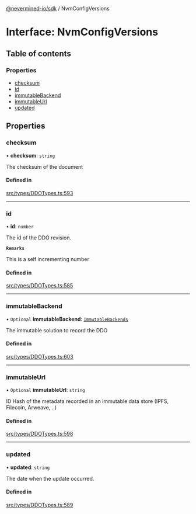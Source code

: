 [@nevermined-io/sdk](../code-reference.md) / NvmConfigVersions

# Interface: NvmConfigVersions

## Table of contents

### Properties

- [checksum](NvmConfigVersions.md#checksum)
- [id](NvmConfigVersions.md#id)
- [immutableBackend](NvmConfigVersions.md#immutablebackend)
- [immutableUrl](NvmConfigVersions.md#immutableurl)
- [updated](NvmConfigVersions.md#updated)

## Properties

### checksum

• **checksum**: `string`

The checksum of the document

#### Defined in

[src/types/DDOTypes.ts:593](https://github.com/nevermined-io/sdk-js/blob/4d0a0baa5afc98578a0eec8d32b14e61f501c376/src/types/DDOTypes.ts#L593)

---

### id

• **id**: `number`

The id of the DDO revision.

**`Remarks`**

This is a self incrementing number

#### Defined in

[src/types/DDOTypes.ts:585](https://github.com/nevermined-io/sdk-js/blob/4d0a0baa5afc98578a0eec8d32b14e61f501c376/src/types/DDOTypes.ts#L585)

---

### immutableBackend

• `Optional` **immutableBackend**: [`ImmutableBackends`](../enums/ImmutableBackends.md)

The immutable solution to record the DDO

#### Defined in

[src/types/DDOTypes.ts:603](https://github.com/nevermined-io/sdk-js/blob/4d0a0baa5afc98578a0eec8d32b14e61f501c376/src/types/DDOTypes.ts#L603)

---

### immutableUrl

• `Optional` **immutableUrl**: `string`

ID Hash of the metadata recorded in an immutable data store (IPFS, Filecoin, Arweave, ..)

#### Defined in

[src/types/DDOTypes.ts:598](https://github.com/nevermined-io/sdk-js/blob/4d0a0baa5afc98578a0eec8d32b14e61f501c376/src/types/DDOTypes.ts#L598)

---

### updated

• **updated**: `string`

The date when the update occurred.

#### Defined in

[src/types/DDOTypes.ts:589](https://github.com/nevermined-io/sdk-js/blob/4d0a0baa5afc98578a0eec8d32b14e61f501c376/src/types/DDOTypes.ts#L589)
